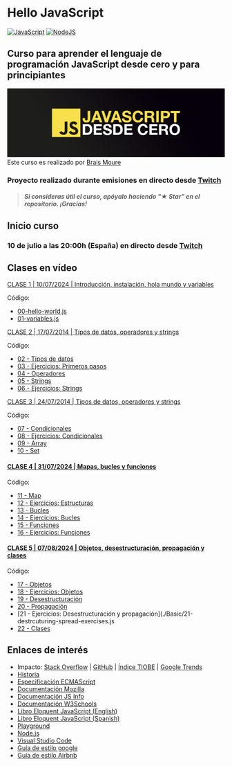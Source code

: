 # Hello JavaScript

[![JavaScript](https://img.shields.io/badge/JavaScript-ES6+-yellow?style=for-the-badge&logo=javascript&logoColor=white&labelColor=101010)](https://developer.mozilla.org/es/docs/Web/JavaScript) [![NodeJS](https://img.shields.io/badge/NODEJS-v20+-green?style=for-the-badge&logo=nodedotjs&logoColor=white&labelColor=101010)](https://nodejs.org/)

## Curso para aprender el lenguaje de programación JavaScript desde cero y para principiantes
![](./Images/header.jpg)
Este curso es realizado por [Brais Moure](https://moure.dev/)

### Proyecto realizado durante emisiones en directo desde [Twitch](https://twitch.tv/mouredev)
> ##### Si consideras útil el curso, apóyalo haciendo "★ Star" en el repositorio. ¡Gracias!

## Inicio curso

### 10 de julio a las 20:00h (España) en directo desde [Twitch](https://twitch.tv/mouredev)

## Clases en vídeo

[CLASE 1 | 10/07/2024 | Introducción, instalación, hola mundo y variables](https://www.twitch.tv/videos/2194200202?t=00h14m43s)

Código:
* [00-hello-world.js](./Basic/00-hello-world.js)
* [01-variables.js](./Basic/01-variables.js)

[CLASE 2 | 17/07/2014 | Tipos de datos, operadores y strings](https://www.twitch.tv/videos/2200149072?t=00h08m02s)

Código:
* [02 - Tipos de datos](./Basic/02-data-types.js)
* [03 - Ejercicios: Primeros pasos](./Basic/03-beginner-exercises.js)
* [04 - Operadores](./Basic/04-operators.js)
* [05 - Strings](./Basic/05-strings.js)
* [06 - Ejercicios: Strings](./Basic/06-strings-exercices.js)

[CLASE 3 | 24/07/2014 | Tipos de datos, operadores y strings](https://www.twitch.tv/videos/2206228701?t=00h16m02s)

Código:
* [07 - Condicionales](./Basic/07-conditionals.js)
* [08 - Ejercicios: Condicionales](./Basic/08-conditional-exercies.js)
* [09 - Array](./Basic/09-arrays.js)
* [10 - Set](./Basic/10-set.js)

#### [CLASE 4 | 31/07/2024 | Mapas, bucles y funciones](https://www.youtube.com/live/xg1GeHKiNzU?si=oiWHK8bDTZ1c98hF&t=885)

Código:
* [11 - Map](./Basic/11-map.js)
* [12 - Ejercicios: Estructuras](./Basic/12-structures-exercises.js)
* [13 - Bucles](./Basic/13-loops.js)
* [14 - Ejercicios: Bucles](./Basic/14-loops-exercises.js)
* [15 - Funciones](./Basic/15-functions.js)
* [16 - Ejercicios: Funciones](./Basic/16-functions-exercises.js)

#### [CLASE 5 | 07/08/2024 | Objetos, desestructuración, propagación y clases](https://www.youtube.com/live/SBXEpAx_y_Q?si=Sbqqa2-_eGwsUkH-&t=958)

Código:

* [17 - Objetos](./Basic/17-objects.js)
* [18 - Ejercicios: Objetos](./Basic/18-objects-exercises.js)
* [19 - Desestructuración](./Basic/19-destructuring.js)
* [20 - Propagación](./Basic/20-spreading.js)
* [21 - Ejercicios: Desestructuración y propagación](./Basic/21-destrcuturing-spread-exercises.js
* [22 - Clases](./Basic/22-classes.js)

## Enlaces de interés

* Impacto: [Stack Overflow](https://survey.stackoverflow.co/2023/#most-popular-technologies-language) | [GitHub](https://github.blog/2023-11-08-the-state-of-open-source-and-ai/) | [Índice TIOBE](https://www.tiobe.com/tiobe-index/) | [Google Trends](https://trends.google.es/trends/explore?cat=5&date=today%205-y&q=%2Fm%2F02p97,%2Fm%2F05z1_,%2Fm%2F07sbkfb&hl=es)
* [Historia](https://es.wikipedia.org/wiki/JavaScript)
* [Especificación ECMAScript](https://tc39.es/ecma262/)
* [Documentación Mozilla](https://developer.mozilla.org/es/docs/Web/JavaScript)
* [Documentación JS Info](https://es.javascript.info/)
* [Documentación W3Schools](https://www.w3schools.com/js/)
* [Libro Eloquent JavaScript (English)](https://eloquentjavascript.net/)
* [Libro Eloquent JavaScript (Spanish)](https://eloquent-javascript-es.vercel.app/)
* [Playground](https://runjs.app/play)
* [Node.js](https://nodejs.org)
* [Visual Studio Code](https://code.visualstudio.com/)
* [Guía de estilo google](https://google.github.io/styleguide/jsguide.html)
* [Guía de estilo Airbnb](https://google.github.io/styleguide/jsguide.html)

